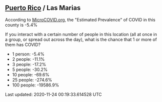 
## [Puerto Rico](/united-states/puerto-rico) / Las Marias

According to [MicroCOVID.org](http://microcovid.org),
the "Estimated Prevalence" of COVID in this county is -5.4%

If you interact with a certain number of people in this location
(all at once in a group, or spread out across the day), what is the chance that
1 or more of them has COVID?

- 1 person: -5.4%
- 2 people: -11.1%
- 3 people: -17.2%
- 5 people: -30.2%
- 10 people: -69.6%
- 25 people: -274.6%
- 100 people: -19586.9%

Last updated: 2020-11-24 00:19:33.614528 UTC
